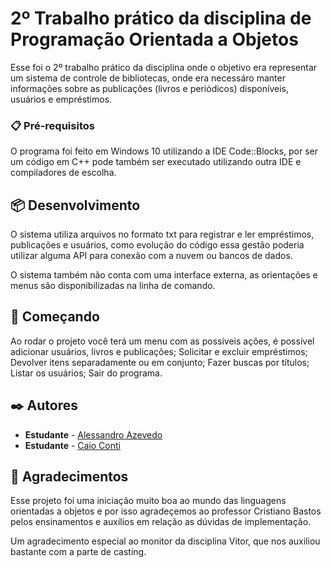 # 2º Trabalho prático da disciplina de Programação Orientada a Objetos
Esse foi o 2º trabalho prático da disciplina onde o objetivo era representar um sistema de controle de bibliotecas, onde era necessáro manter informações sobre as publicações (livros e periódicos) disponíveis, usuários e empréstimos.

### 📋 Pré-requisitos
O programa foi feito em Windows 10 utilizando a IDE Code::Blocks, por ser um código em C++ pode também ser executado utilizando outra IDE e compiladores de escolha.

## 📦 Desenvolvimento
O sistema utiliza arquivos no formato txt para registrar e ler empréstimos, publicações e usuários, como evolução do código essa gestão poderia utilizar alguma API para conexão com a nuvem ou bancos de dados.

O sistema também não conta com uma interface externa, as orientações e menus são disponibilizadas na linha de comando.

## 🚀 Começando
Ao rodar o projeto você terá um menu com as possíveis ações, é possível adicionar usuários, livros e publicações;
Solicitar e excluir empréstimos;
Devolver itens separadamente ou em conjunto;
Fazer buscas por títulos;
Listar os usuários;
Sair do programa.

## ✒️ Autores
* **Estudante** - [Alessandro Azevedo](https://github.com/Alessandro5x)
* **Estudante** - [Caio Conti](https://github.com/CaioContiG)


## 🎁 Agradecimentos
Esse projeto foi uma iniciação muito boa ao mundo das linguagens orientadas a objetos e por isso agradeçemos ao professor Cristiano Bastos pelos ensinamentos e auxílios em relação as dúvidas de implementação.

Um agradecimento especial ao monitor da disciplina Vitor, que nos auxiliou bastante com a parte de casting.
